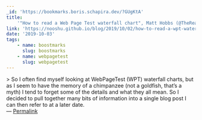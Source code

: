 ```yaml
---
_id: 'https://bookmarks.boris.schapira.dev/?GUgKtA'
title:
    '"How to read a Web Page Test waterfall chart", Matt Hobbs (@TheRealNooshu)'
link: 'https://nooshu.github.io/blog/2019/10/02/how-to-read-a-wpt-waterfall-chart/'
date: '2019-10-03'
tags:
    - name: boostmarks
      slug: boostmarks
    - name: webpagetest
      slug: webpagetest
---
```


&gt; So I often find myself looking at WebPageTest (WPT) waterfall charts, but
as I seem to have the memory of a chimpanzee (not a goldfish, that’s a myth) I
tend to forget some of the details and what they all mean. So I decided to pull
together many bits of information into a single blog post I can then refer to at
a later date. <br>&#8212;
<a href="https://bookmarks.boris.schapira.dev/?GUgKtA" title="Permalink">Permalink</a>
